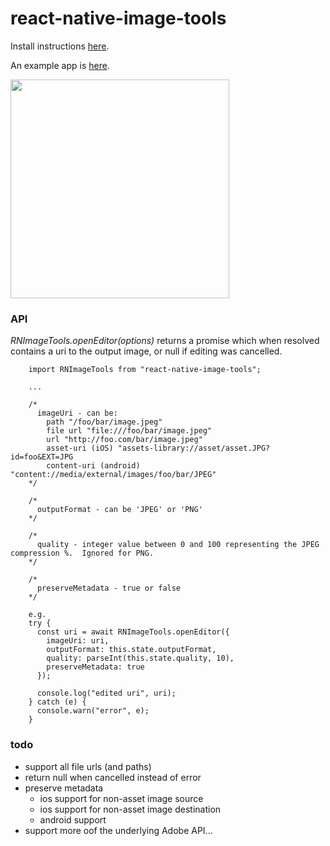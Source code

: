 # react-native-image-tools

Install instructions [here](./docs/install.md).

An example app is [here](https://github.com/npomfret/rn-image-tools-example).

<img src="docs/demo.gif" width="350">

### API


_RNImageTools.openEditor(options)_ returns a promise which when resolved contains a uri to the output image, or null if editing was cancelled.

```$javascript
    import RNImageTools from "react-native-image-tools";

    ...

    /*
      imageUri - can be:
        path "/foo/bar/image.jpeg"
        file url "file:///foo/bar/image.jpeg"
        url "http://foo.com/bar/image.jpeg"
        asset-uri (iOS) "assets-library://asset/asset.JPG?id=foo&EXT=JPG
        content-uri (android) "content://media/external/images/foo/bar/JPEG"
    */
    
    /*
      outputFormat - can be 'JPEG' or 'PNG'
    */

    /*
      quality - integer value between 0 and 100 representing the JPEG compression %.  Ignored for PNG.
    */
    
    /*
      preserveMetadata - true or false
    */

    e.g.
    try {
      const uri = await RNImageTools.openEditor({
        imageUri: uri,
        outputFormat: this.state.outputFormat,
        quality: parseInt(this.state.quality, 10),
        preserveMetadata: true
      });

      console.log("edited uri", uri);
    } catch (e) {
      console.warn("error", e);
    }
```

### todo

 * support all file urls (and paths)
 * return null when cancelled instead of error
 * preserve metadata
   * ios support for non-asset image source
   * ios support for non-asset image destination
   * android support
 * support more oof the underlying Adobe API...  